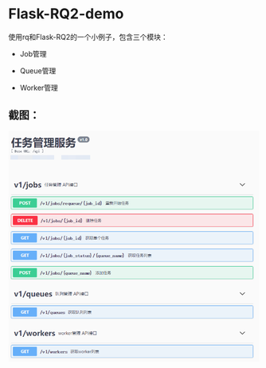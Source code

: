 # Flask-RQ2-demo
使用rq和Flask-RQ2的一个小例子，包含三个模块：

- Job管理

- Queue管理
- Worker管理

## 截图：

![demo](./screen/demo.png)